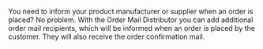 You need to inform your product manufacturer or supplier when an order is placed?
No problem. With the Order Mail Distributor you can add additional order mail recipients,
which will be informed when an order is placed by the customer.
They will also receive the order confirmation mail.
